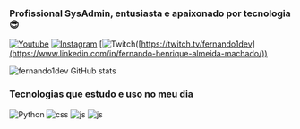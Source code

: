 ### Profissional SysAdmin, entusiasta e apaixonado por tecnologia 😎


[![Youtube](https://img.shields.io/badge/YouTube-FF0000?style=for-the-badge&logo=youtube&logoColor=white)](https://youtube.com/@fernando1dev)
[![Instagram](https://img.shields.io/badge/Instagram-E4405F?style=for-the-badge&logo=instagram&logoColor=white)](https://instagram.com/fernando1dev)
[![Twitch]([https://img.shields.io/badge/LinkedIn-0077B5?style=for-the-badge&logo=linkedin&logoColor=white])([https://twitch.tv/fernando1dev](https://www.linkedin.com/in/fernando-henrique-almeida-machado/))

![fernando1dev GitHub stats](https://github-readme-stats.vercel.app/api?username=fernando1dev&show_icons=true&theme=dracula&count_private=true)

### Tecnologias que estudo e uso no meu dia
<div style="display: inline_block">
  <img align="center" alt="Python" src="https://img.shields.io/badge/Python-14354C?style=for-the-badge&logo=python&logoColor=white" />
  <img align="center" alt="css" src="https://img.shields.io/badge/Rust-000000?style=for-the-badge&logo=rust&logoColor=white" />
  <img align="center" alt="js" src="https://img.shields.io/badge/Java-ED8B00?style=for-the-badge&logo=openjdk&logoColor=white" />
  <img align="center" alt="js" src="https://img.shields.io/badge/Linux-FCC624?style=for-the-badge&logo=linux&logoColor=black" />

</div><br/>
